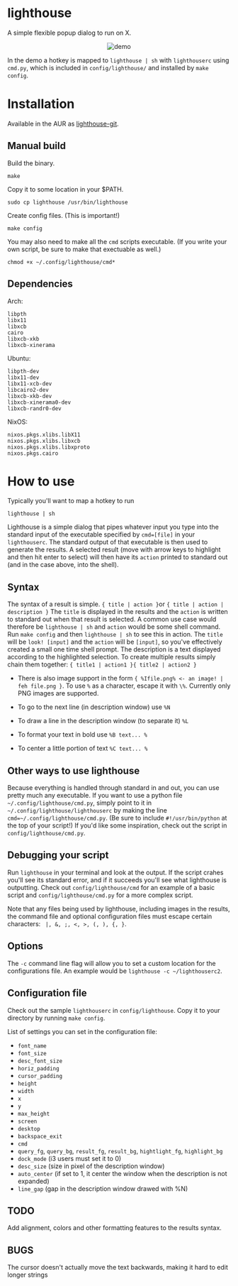 # lighthouse
A simple flexible popup dialog to run on X.
<p align="center">
  <img src="http://i.imgur.com/Z6W0Ube.gif" alt="demo"/>
  <br>
</p>


In the demo a hotkey is mapped to `lighthouse | sh` with `lighthouserc` using `cmd.py`, which is included in `config/lighthouse/` and installed by `make config`.
# Installation

Available in the AUR as [lighthouse-git](https://aur.archlinux.org/packages/lighthouse-git/).

Manual build
---

Build the binary.

    make

Copy it to some location in your $PATH.

    sudo cp lighthouse /usr/bin/lighthouse

Create config files. (This is important!)

    make config
    
You may also need to make all the `cmd` scripts executable.  (If you write your own script, be sure to make that exectuable as well.)

    chmod +x ~/.config/lighthouse/cmd*

Dependencies
---

Arch:

    libpth
    libx11
    libxcb
    cairo
    libxcb-xkb
    libxcb-xinerama

Ubuntu:

    libpth-dev
    libx11-dev
    libx11-xcb-dev
    libcairo2-dev
    libxcb-xkb-dev
    libxcb-xinerama0-dev
    libxcb-randr0-dev

NixOS:

    nixos.pkgs.xlibs.libX11
    nixos.pkgs.xlibs.libxcb
    nixos.pkgs.xlibs.libxproto
    nixos.pkgs.cairo

# How to use
Typically you'll want to map a hotkey to run

    lighthouse | sh

Lighthouse is a simple dialog that pipes whatever input you type into
the standard input of the executable specified by `cmd=[file]` in your
`lighthouserc`. The standard output of that executable is then used to
generate the results.  A selected result (move with arrow keys to highlight
and then hit enter to select) will then have its `action`
printed to standard out (and in the case above, into the shell).

Syntax
---
The syntax of a result is simple.
`{ title | action }`or `{ title | action | description }`
The `title` is displayed in the results and the `action` is written to standard out
when that result is selected.  A common use case would therefore be
`lighthouse | sh` and `action` would be some shell command.  Run `make config` and then
`lighthouse | sh` to see this in action.  The `title` will be `look! [input]` and the
`action` will be `[input]`, so you've effectively created a small one time shell prompt.
The description is a text displayed according to the highlighted selection.
To create multiple results simply chain them together: `{ title1 | action1 }{ title2 | action2 }`

* There is also image support in the form `{ %Ifile.png% <- an image! | feh file.png }`.
To use `%` as a character, escape it with `\%`.
Currently only PNG images are supported.

* To go to the next line (in description window) use `%N`

* To draw a line in the description window (to separate it) `%L`

* To format your text in bold use `%B text... %`

* To center a little portion of text `%C text... %`

Other ways to use lighthouse
---
Because everything is handled through standard in and out, you can use pretty much any
executable.  If you want to use a python file `~/.config/lighthouse/cmd.py`, simply point to it in `~/.config/lighthouse/lighthouserc`
by making the line `cmd=~/.config/lighthouse/cmd.py`.  (Be sure to include `#!/usr/bin/python` at the top of your script!)  If you'd like some inspiration, check out the script in `config/lighthouse/cmd.py`.

Debugging your script
---
Run `lighthouse` in your terminal and look at the output.  If the script crahes you'll see its
standard error, and if it succeeds you'll see what lighthouse is outputting.  Check out
`config/lighthouse/cmd` for an example of a basic script and `config/lighthouse/cmd.py` for a
more complex script.

Note that any files being used by lighthouse, including images in the results, the command file and optional configuration files must escape certain characters: ` |, &, ;, <, >, (, ), {, }`.

Options
---
The `-c` command line flag will allow you to set a custom location for the configurations file.
An example would be `lighthouse -c ~/lighthouserc2`.

Configuration file
---
Check out the sample `lighthouserc` in `config/lighthouse`.  Copy it to your directory by
running `make config`.

List of settings you can set in the configuration file:
- `font_name`
- `font_size`
- `desc_font_size`
- `horiz_padding`
- `cursor_padding`
- `height`
- `width`
- `x`
- `y`
- `max_height`
- `screen`
- `desktop`
- `backspace_exit`
- `cmd`
- `query_fg`, `query_bg`, `result_fg`, `result_bg`, `hightlight_fg`, `highlight_bg`
- `dock_mode` (i3 users must set it to 0)
- `desc_size` (size in pixel of the description window)
- `auto_center` (if set to 1, it center the window when the description is not
  expanded)
- `line_gap` (gap in the description window drawed with %N)

TODO
---
Add alignment, colors and other formatting features to the results syntax.

BUGS
---
The cursor doesn't actually move the text backwards, making it hard to edit longer strings
